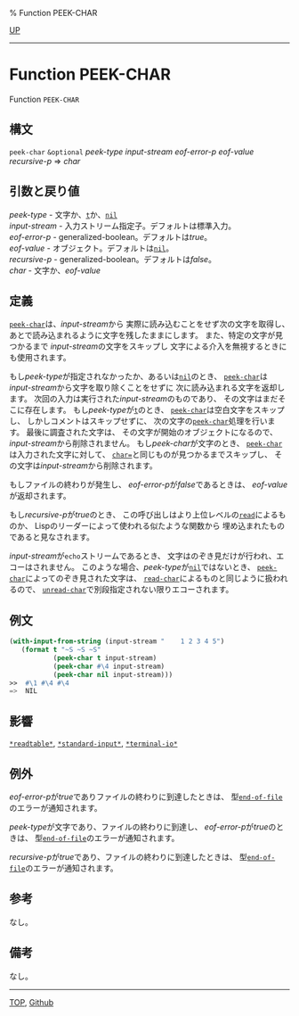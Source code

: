 % Function PEEK-CHAR

[UP](21.2.html)  

---

# Function **PEEK-CHAR**


Function `PEEK-CHAR`


## 構文

`peek-char` `&optional`
 *peek-type* *input-stream* *eof-error-p* *eof-value* *recursive-p*
 => *char*


## 引数と戻り値

*peek-type* - 文字か、[`t`](5.3.t-variable.html)か、[`nil`](5.3.nil-variable.html)  
*input-stream* - 入力ストリーム指定子。デフォルトは標準入力。  
*eof-error-p* - generalized-boolean。デフォルトは*true*。  
*eof-value* - オブジェクト。デフォルトは[`nil`](5.3.nil-variable.html)。  
*recursive-p* - generalized-boolean。デフォルトは*false*。  
*char* - 文字か、*eof-value*


## 定義

[`peek-char`](21.2.peek-char.html)は、*input-stream*から
実際に読み込むことをせず次の文字を取得し、
あとで読み込まれるように文字を残したままにします。
また、特定の文字が見つかるまで
*input-stream*の文字をスキップし
文字による介入を無視するときにも使用されます。

もし*peek-type*が指定されなかったか、あるいは[`nil`](5.3.nil-variable.html)のとき、
[`peek-char`](21.2.peek-char.html)は
*input-stream*から文字を取り除くことをせずに
次に読み込まれる文字を返却します。
次回の入力は実行された*input-stream*のものであり、
その文字はまだそこに存在します。
もし*peek-type*が[`t`](5.3.t-variable.html)のとき、
[`peek-char`](21.2.peek-char.html)は空白文字をスキップし、
しかしコメントはスキップせずに、
次の文字の[`peek-char`](21.2.peek-char.html)処理を行います。
最後に調査された文字は、
その文字が開始のオブジェクトになるので、
*input-stream*から削除されません。
もし*peek-char*が文字のとき、
[`peek-char`](21.2.peek-char.html)は入力された文字に対して、
[`char=`](13.2.char-equal.html)と同じものが見つかるまでスキップし、
その文字は*input-stream*から削除されます。

もしファイルの終わりが発生し、
*eof-error-p*が*false*であるときは、
*eof-value*が返却されます。

もし*recursive-p*が*true*のとき、
この呼び出しはより上位レベルの[`read`](23.2.read.html)によるものか、
Lispのリーダーによって使われる似たような関数から
埋め込まれたものであると見なされます。

*input-stream*が`echo`ストリームであるとき、
文字はのぞき見だけが行われ、エコーはされません。
このような場合、*peek-type*が[`nil`](5.3.nil-variable.html)ではないとき、
[`peek-char`](21.2.peek-char.html)によってのぞき見された文字は、
[`read-char`](21.2.read-char.html)によるものと同じように扱われるので、
[`unread-char`](21.2.unread-char.html)で別段指定されない限りエコーされます。


## 例文

```lisp
(with-input-from-string (input-stream "    1 2 3 4 5")
   (format t "~S ~S ~S" 
           (peek-char t input-stream)
           (peek-char #\4 input-stream)
           (peek-char nil input-stream)))
>>  #\1 #\4 #\4
=>  NIL
```


## 影響

[`*readtable*`](23.2.readtable-variable.html),
[`*standard-input*`](21.2.debug-io.html),
[`*terminal-io*`](21.2.terminal-io.html)


## 例外

*eof-error-p*が*true*でありファイルの終わりに到達したときは、
型[`end-of-file`](21.2.end-of-file.html)のエラーが通知されます。

*peek-type*が文字であり、ファイルの終わりに到達し、
*eof-error-p*が*true*のときは、
型[`end-of-file`](21.2.end-of-file.html)のエラーが通知されます。

*recursive-p*が*true*であり、ファイルの終わりに到達したときは、
型[`end-of-file`](21.2.end-of-file.html)のエラーが通知されます。


## 参考

なし。


## 備考

なし。


---
[TOP](index.html),  [Github](https://github.com/nptcl/npt-japanese)

